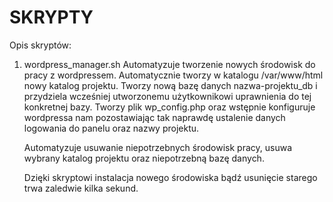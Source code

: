 # SKRYPTY
Opis skryptów:
1. wordpress_manager.sh
   Automatyzuje tworzenie nowych środowisk do pracy z wordpressem.
   Automatycznie tworzy w katalogu /var/www/html nowy katalog projektu.
   Tworzy nową bazę danych nazwa-projektu_db i przydziela wcześniej utworzonemu użytkownikowi uprawnienia do tej konkretnej bazy.
   Tworzy plik wp_config.php oraz wstępnie konfiguruje wordpressa nam pozostawiając tak naprawdę ustalenie danych logowania do panelu oraz nazwy projektu.

   Automatyzuje usuwanie niepotrzebnych środowisk pracy, usuwa wybrany katalog projektu oraz niepotrzebną bazę danych.

   Dzięki skryptowi instalacja nowego środowiska bądź usunięcie starego trwa zaledwie kilka sekund.
